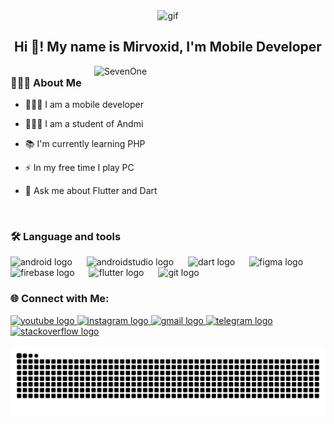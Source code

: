<div align="center">
 <img src="https://digitalroar.ae/img/mobile-app-development.gif" alt="gif" style="max-width: 100%;" />
</div>


<h2 align="center">Hi 👋! My name is Mirvoxid, I'm Mobile Developer</h2>
<img align="right" width="370" src="https://i.pinimg.com/originals/81/17/8b/81178b47a8598f0c81c4799f2cdd4057.gif" alt="SevenOne" style="margin-left: 200px;" />
<h3 align="left">🧑🏻‍💻  About Me</h3>

  - 🧑🏻‍💻 I am a mobile developer
  
  - 👨🏻‍🎓 I am a student of Andmi
   
  - 📚  I'm currently learning PHP
    
  - ⚡ In my free time I play PC
    
  - 💬 Ask me about Flutter and Dart
<br/>

<h3 align="left">🛠 Language and tools</h3>

<div align="left">
  <img src="https://cdn.jsdelivr.net/gh/devicons/devicon/icons/android/android-original.svg" height="40" alt="android logo"  />
  <img width="15" />
  <img src="https://cdn.jsdelivr.net/gh/devicons/devicon/icons/androidstudio/androidstudio-original.svg" height="40" alt="androidstudio logo"  />
  <img width="15" />
  <img src="https://cdn.jsdelivr.net/gh/devicons/devicon/icons/dart/dart-original.svg" height="40" alt="dart logo"  />
  <img width="15" />
  <img src="https://cdn.jsdelivr.net/gh/devicons/devicon/icons/figma/figma-original.svg" height="40" alt="figma logo"  />
  <img width="15" />
  <img src="https://cdn.jsdelivr.net/gh/devicons/devicon/icons/firebase/firebase-plain.svg" height="40" alt="firebase logo"  />
  <img width="15" />
  <img src="https://cdn.jsdelivr.net/gh/devicons/devicon/icons/flutter/flutter-original.svg" height="40" alt="flutter logo"  />
  <img width="15" />
  <img src="https://cdn.jsdelivr.net/gh/devicons/devicon/icons/git/git-original.svg" height="40" alt="git logo"  />
</div>

<h3 align="left">🌐 Connect with Me:</h3>

<div align="left">
  <a href="https://www.youtube.com/@flutterdev_uz" target="_blank">
    <img src="https://img.shields.io/static/v1?message=Youtube&logo=youtube&label=&color=FF0000&logoColor=white&labelColor=&style=for-the-badge" height="30" alt="youtube logo" />
  </a>
  <a href="https://www.instagram.com/flutterdev_uz/" target="_blank">
    <img src="https://img.shields.io/static/v1?message=Instagram&logo=instagram&label=&color=E4405F&logoColor=white&labelColor=&style=for-the-badge" height="30" alt="instagram logo" />
  </a>
  <a href="mailto:mirvoxidraxmonbekov@gmail.com" target="_blank">
    <img src="https://img.shields.io/static/v1?message=Gmail&logo=gmail&label=&color=D14836&logoColor=white&labelColor=&style=for-the-badge" height="30" alt="gmail logo" />
  </a>
  <a href="https://t.me/flutter_developer_uz">
    <img src="https://img.shields.io/static/v1?message=Telegram&logo=telegram&label=&color=2CA5E0&logoColor=white&labelColor=&style=for-the-badge" height="30" alt="telegram logo" />
  </a>
  <a href="https://stackoverflow.com/users/21365914/sevenone" target="_blank">
    <img src="https://img.shields.io/static/v1?message=Stackoverflow&logo=stackoverflow&label=&color=FE7A16&logoColor=white&labelColor=&style=for-the-badge" height="30" alt="stackoverflow logo" />
  </a>
</div>
<br/>
<img src="https://raw.githubusercontent.com/yetimdasturchi/yetimdasturchi/output/snake.svg" alt="Snake animation" />

